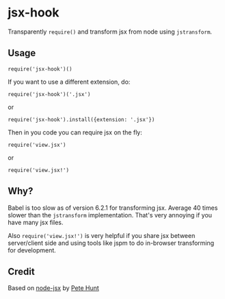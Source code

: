 # jsx-hook

Transparently `require()` and transform jsx from node using `jstransform`.

## Usage

`require('jsx-hook')()`

If you want to use a different extension, do:

`require('jsx-hook')('.jsx')`

or

`require('jsx-hook').install({extension: '.jsx'})`

Then in you code you can require jsx on the fly:

`require('view.jsx')`

or

`require('view.jsx!')`

## Why?

Babel is too slow as of version 6.2.1 for transforming jsx. Average 40 times slower than the `jstransform` implementation. That's very annoying if you have many jsx files.

Also `require('view.jsx!')` is very helpful if you share jsx between server/client side and using tools like jspm to do in-browser transforming for development.


## Credit

Based on [node-jsx](https://github.com/petehunt/node-jsx) by [Pete Hunt](https://github.com/petehunt)
